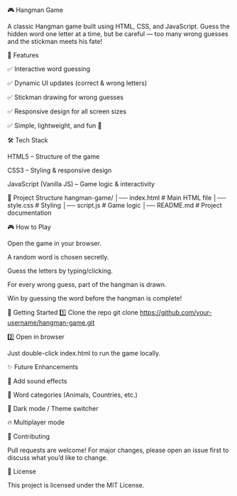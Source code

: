 🎮 Hangman Game

A classic Hangman game built using HTML, CSS, and JavaScript.
Guess the hidden word one letter at a time, but be careful — too many wrong guesses and the stickman meets his fate!

🚀 Features

✅ Interactive word guessing

✅ Dynamic UI updates (correct & wrong letters)

✅ Stickman drawing for wrong guesses

✅ Responsive design for all screen sizes

✅ Simple, lightweight, and fun 🎉

🛠️ Tech Stack

HTML5 – Structure of the game

CSS3 – Styling & responsive design

JavaScript (Vanilla JS) – Game logic & interactivity

📂 Project Structure
hangman-game/
│── index.html       # Main HTML file
│── style.css        # Styling
│── script.js        # Game logic
│── README.md        # Project documentation

🎮 How to Play

Open the game in your browser.

A random word is chosen secretly.

Guess the letters by typing/clicking.

For every wrong guess, part of the hangman is drawn.

Win by guessing the word before the hangman is complete!

🚀 Getting Started
1️⃣ Clone the repo
git clone https://github.com/your-username/hangman-game.git

2️⃣ Open in browser

Just double-click index.html to run the game locally.

✨ Future Enhancements

🎵 Add sound effects

📝 Word categories (Animals, Countries, etc.)

🎨 Dark mode / Theme switcher

🔥 Multiplayer mode

🤝 Contributing

Pull requests are welcome! For major changes, please open an issue first to discuss what you’d like to change.

📜 License

This project is licensed under the MIT License.

